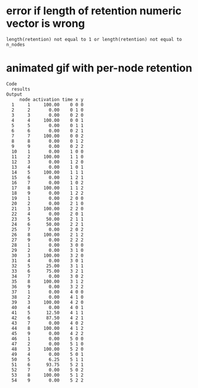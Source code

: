 # error if length of retention numeric vector is wrong

    length(retention) not equal to 1 or length(retention) not equal to n_nodes

# animated gif with per-node retention

    Code
      results
    Output
         node activation time x y
      1     1     100.00    0 0 0
      2     2       0.00    0 1 0
      3     3       0.00    0 2 0
      4     4     100.00    0 0 1
      5     5       0.00    0 1 1
      6     6       0.00    0 2 1
      7     7     100.00    0 0 2
      8     8       0.00    0 1 2
      9     9       0.00    0 2 2
      10    1       0.00    1 0 0
      11    2     100.00    1 1 0
      12    3       0.00    1 2 0
      13    4       0.00    1 0 1
      14    5     100.00    1 1 1
      15    6       0.00    1 2 1
      16    7       0.00    1 0 2
      17    8     100.00    1 1 2
      18    9       0.00    1 2 2
      19    1       0.00    2 0 0
      20    2       0.00    2 1 0
      21    3     100.00    2 2 0
      22    4       0.00    2 0 1
      23    5      50.00    2 1 1
      24    6      50.00    2 2 1
      25    7       0.00    2 0 2
      26    8     100.00    2 1 2
      27    9       0.00    2 2 2
      28    1       0.00    3 0 0
      29    2       0.00    3 1 0
      30    3     100.00    3 2 0
      31    4       0.00    3 0 1
      32    5      25.00    3 1 1
      33    6      75.00    3 2 1
      34    7       0.00    3 0 2
      35    8     100.00    3 1 2
      36    9       0.00    3 2 2
      37    1       0.00    4 0 0
      38    2       0.00    4 1 0
      39    3     100.00    4 2 0
      40    4       0.00    4 0 1
      41    5      12.50    4 1 1
      42    6      87.50    4 2 1
      43    7       0.00    4 0 2
      44    8     100.00    4 1 2
      45    9       0.00    4 2 2
      46    1       0.00    5 0 0
      47    2       0.00    5 1 0
      48    3     100.00    5 2 0
      49    4       0.00    5 0 1
      50    5       6.25    5 1 1
      51    6      93.75    5 2 1
      52    7       0.00    5 0 2
      53    8     100.00    5 1 2
      54    9       0.00    5 2 2

